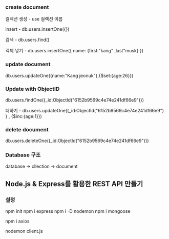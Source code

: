 ### create document

컬렉션 생성 - use 컬렉션 이름

insert - db.users.insertOne({})

검색 - db.users.find()

객체 넣기 - db.users.insertOne({ name: {first:"kang" ,last"musk} })

### update document

db.users.updateOne({name:"Kang jeonuk"},{$set:{age:26}})

### Update with ObjectID

db.users.findOne({\_id:ObjectId("6152b9569c4e74e241df66e9")})

더하기 - db.users.updateOne({\_id:ObjectId("6152b9569c4e74e241df66e9") } , {$inc:{age:1}})

### delete document

db.users.deleteOne({\_id:ObjectId("6152b9569c4e74e241df66e9")})

### Database 구조

database → cllection → document

## Node.js & Express를 활용한 REST API 만들기

### 설정

npm init
npm i express
npm i -D nodemon
npm i mongoose

npm i axios

nodemon client.js
